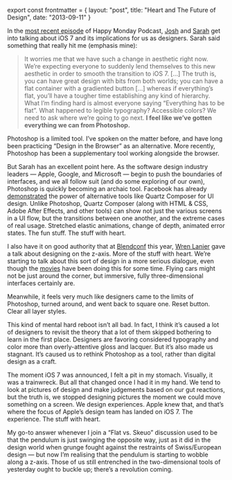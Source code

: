 export const frontmatter = {
layout: "post",
title: "Heart and The Future of Design",
date: "2013-09-11"
}

In the [most recent episode](http://www.happymondaypodcast.com/episodes/sarah-josh2) of Happy Monday Podcast, [Josh](https://twitter.com/joshlong) and [Sarah](https://twitter.com/sazzy) get into talking about iOS 7 and its implications for us as designers. Sarah said something that really hit me (emphasis mine):

> It worries me that we have such a change in aesthetic right now. We’re expecting everyone to suddenly lend themselves to this new aesthetic in order to smooth the transition to iOS 7. [...] The truth is, you can have great design with bits from both worlds; you can have a flat container with a gradiented button [...] whereas if everything’s flat, you’ll have a tougher time establishing any kind of hierarchy. What I’m finding hard is almost everyone saying “Everything has to be flat”. What happened to legible typography? Accessible colors? We need to ask where we’re going to go next. **I feel like we’ve gotten everything we can from Photoshop.**

Photoshop is a limited tool. I’ve spoken on the matter before, and have long been practicing “Design in the Browser” as an alternative. More recently, Photoshop has been a supplementary tool working alongside the browser.

But Sarah has an excellent point here. As the software design industry leaders — Apple, Google, and Microsoft — begin to push the boundaries of interfaces, and we all follow suit (and do some exploring of our own), Photoshop is quickly becoming an archaic tool. Facebook has already [demonstrated](https://vimeo.com/68749840) the power of alternative tools like Quartz Composer for UI design. Unlike Photoshop, Quartz Composer (along with HTML & CSS, Adobe After Effects, and other tools) can show not just the various screens in a UI flow, but the transitions between one another, and the extreme cases of real usage. Stretched elastic animations, change of depth, animated error states. The fun stuff. The stuff with heart.

I also have it on good authority that at [Blendconf](http://www.blendconf.com) this year, [Wren Lanier](https://twitter.com/heywren) gave a talk about designing on the z-axis. More of the stuff with heart. We’re starting to talk about this sort of design in a more serious dialogue, even though the [movies](http://cargocollective.com/jayse/Avengers) have been doing this for some time. Flying cars might not be just around the corner, but immersive, fully three-dimensional interfaces certainly are.

Meanwhile, it feels very much like designers came to the limits of Photoshop, turned around, and went back to square one. Reset button. Clear all layer styles.

This kind of mental hard reboot isn’t all bad. In fact, I think it’s caused a lot of designers to revisit the theory that a lot of them skipped bothering to learn in the first place. Designers are favoring considered typography and color more than overly-attentive gloss and lacquer. But it’s also made us stagnant. It’s caused us to rethink Photoshop as a tool, rather than digital design as a craft.

The moment iOS 7 was announced, I felt a pit in my stomach. Visually, it was a trainwreck. But all that changed once I had it in my hand. We tend to look at pictures of design and make judgements based on our gut reactions, but the truth is, we stopped designing pictures the moment we could move something on a screen. We design experiences. Apple knew that, and that’s where the focus of Apple’s design team has landed on iOS 7. The experience. The stuff with heart.

My go-to answer whenever I join a “Flat vs. Skeuo” discussion used to be that the pendulum is just swinging the opposite way, just as it did in the design world when grunge fought against the restraints of Swiss/European design — but now I’m realising that the pendulum is starting to wobble along a z-axis. Those of us still entrenched in the two-dimensional tools of yesterday ought to buckle up; there’s a revolution coming.